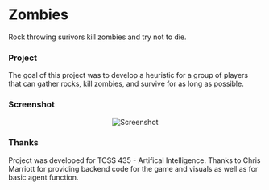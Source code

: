 # Zombies
Rock throwing surivors kill zombies and try not to die.

### Project
The goal of this project was to develop a heuristic for a group of players that can gather rocks, kill zombies, and survive for as long as possible. 


### Screenshot
<p align="center">
  <img src="http://i.imgur.com/klFHcbJ.png" alt="Screenshot"/>
</p>

### Thanks
Project was developed for TCSS 435 - Artifical Intelligence. Thanks to Chris Marriott for providing backend code for the game and visuals as well as for basic agent function.
